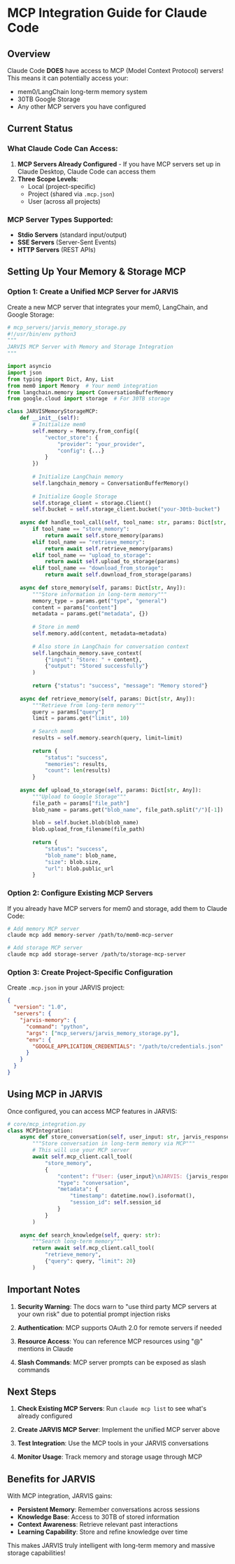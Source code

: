 # MCP Integration Guide for Claude Code

## Overview

Claude Code **DOES** have access to MCP (Model Context Protocol) servers! This means it can potentially access your:
- mem0/LangChain long-term memory system
- 30TB Google Storage
- Any other MCP servers you have configured

## Current Status

### What Claude Code Can Access:
1. **MCP Servers Already Configured** - If you have MCP servers set up in Claude Desktop, Claude Code can access them
2. **Three Scope Levels**:
   - Local (project-specific)
   - Project (shared via `.mcp.json`)
   - User (across all projects)

### MCP Server Types Supported:
- **Stdio Servers** (standard input/output)
- **SSE Servers** (Server-Sent Events)
- **HTTP Servers** (REST APIs)

## Setting Up Your Memory & Storage MCP

### Option 1: Create a Unified MCP Server for JARVIS

Create a new MCP server that integrates your mem0, LangChain, and Google Storage:

```python
# mcp_servers/jarvis_memory_storage.py
#!/usr/bin/env python3
"""
JARVIS MCP Server with Memory and Storage Integration
"""

import asyncio
import json
from typing import Dict, Any, List
from mem0 import Memory  # Your mem0 integration
from langchain.memory import ConversationBufferMemory
from google.cloud import storage  # For 30TB storage

class JARVISMemoryStorageMCP:
    def __init__(self):
        # Initialize mem0
        self.memory = Memory.from_config({
            "vector_store": {
                "provider": "your_provider",
                "config": {...}
            }
        })
        
        # Initialize LangChain memory
        self.langchain_memory = ConversationBufferMemory()
        
        # Initialize Google Storage
        self.storage_client = storage.Client()
        self.bucket = self.storage_client.bucket("your-30tb-bucket")
    
    async def handle_tool_call(self, tool_name: str, params: Dict[str, Any]):
        if tool_name == "store_memory":
            return await self.store_memory(params)
        elif tool_name == "retrieve_memory":
            return await self.retrieve_memory(params)
        elif tool_name == "upload_to_storage":
            return await self.upload_to_storage(params)
        elif tool_name == "download_from_storage":
            return await self.download_from_storage(params)
    
    async def store_memory(self, params: Dict[str, Any]):
        """Store information in long-term memory"""
        memory_type = params.get("type", "general")
        content = params["content"]
        metadata = params.get("metadata", {})
        
        # Store in mem0
        self.memory.add(content, metadata=metadata)
        
        # Also store in LangChain for conversation context
        self.langchain_memory.save_context(
            {"input": "Store: " + content},
            {"output": "Stored successfully"}
        )
        
        return {"status": "success", "message": "Memory stored"}
    
    async def retrieve_memory(self, params: Dict[str, Any]):
        """Retrieve from long-term memory"""
        query = params["query"]
        limit = params.get("limit", 10)
        
        # Search mem0
        results = self.memory.search(query, limit=limit)
        
        return {
            "status": "success",
            "memories": results,
            "count": len(results)
        }
    
    async def upload_to_storage(self, params: Dict[str, Any]):
        """Upload to Google Storage"""
        file_path = params["file_path"]
        blob_name = params.get("blob_name", file_path.split("/")[-1])
        
        blob = self.bucket.blob(blob_name)
        blob.upload_from_filename(file_path)
        
        return {
            "status": "success",
            "blob_name": blob_name,
            "size": blob.size,
            "url": blob.public_url
        }
```

### Option 2: Configure Existing MCP Servers

If you already have MCP servers for mem0 and storage, add them to Claude Code:

```bash
# Add memory MCP server
claude mcp add memory-server /path/to/mem0-mcp-server

# Add storage MCP server  
claude mcp add storage-server /path/to/storage-mcp-server
```

### Option 3: Create Project-Specific Configuration

Create `.mcp.json` in your JARVIS project:

```json
{
  "version": "1.0",
  "servers": {
    "jarvis-memory": {
      "command": "python",
      "args": ["mcp_servers/jarvis_memory_storage.py"],
      "env": {
        "GOOGLE_APPLICATION_CREDENTIALS": "/path/to/credentials.json"
      }
    }
  }
}
```

## Using MCP in JARVIS

Once configured, you can access MCP features in JARVIS:

```python
# core/mcp_integration.py
class MCPIntegration:
    async def store_conversation(self, user_input: str, jarvis_response: str):
        """Store conversation in long-term memory via MCP"""
        # This will use your MCP server
        await self.mcp_client.call_tool(
            "store_memory",
            {
                "content": f"User: {user_input}\nJARVIS: {jarvis_response}",
                "type": "conversation",
                "metadata": {
                    "timestamp": datetime.now().isoformat(),
                    "session_id": self.session_id
                }
            }
        )
    
    async def search_knowledge(self, query: str):
        """Search long-term memory"""
        return await self.mcp_client.call_tool(
            "retrieve_memory",
            {"query": query, "limit": 20}
        )
```

## Important Notes

1. **Security Warning**: The docs warn to "use third party MCP servers at your own risk" due to potential prompt injection risks

2. **Authentication**: MCP supports OAuth 2.0 for remote servers if needed

3. **Resource Access**: You can reference MCP resources using "@" mentions in Claude

4. **Slash Commands**: MCP server prompts can be exposed as slash commands

## Next Steps

1. **Check Existing MCP Servers**: Run `claude mcp list` to see what's already configured

2. **Create JARVIS MCP Server**: Implement the unified MCP server above

3. **Test Integration**: Use the MCP tools in your JARVIS conversations

4. **Monitor Usage**: Track memory and storage usage through MCP

## Benefits for JARVIS

With MCP integration, JARVIS gains:
- **Persistent Memory**: Remember conversations across sessions
- **Knowledge Base**: Access to 30TB of stored information
- **Context Awareness**: Retrieve relevant past interactions
- **Learning Capability**: Store and refine knowledge over time

This makes JARVIS truly intelligent with long-term memory and massive storage capabilities!